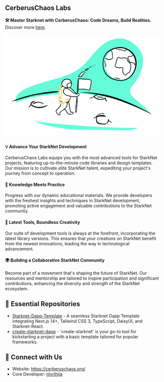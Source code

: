## CerberusChaos Labs

**🛠️ Master Starknet with CerberusChaos: Code Dreams, Build Realities.** Discover more [here](https://cerberuschaos.org).

![CerberusChaos Labs](https://github.com/CerberusChaos/.github/blob/main/profile/asset/1191704883591_.png)

#### 💡 Advance Your StarkNet Development

CerberusChaos Labs equips you with the most advanced tools for StarkNet projects, featuring up-to-the-minute code libraries and design templates. Our mission is to cultivate elite StarkNet talent, expediting your project's journey from concept to operation.

#### 📘 Knowledge Meets Practice

Progress with our dynamic educational materials. We provide developers with the freshest insights and techniques in StarkNet development, promoting active engagement and valuable contributions to the StarkNet community.

#### 🌟 Latest Tools, Boundless Creativity

Our suite of development tools is always at the forefront, incorporating the latest library versions. This ensures that your creations on StarkNet benefit from the newest innovations, leading the way in technological advancement.

#### 🌍 Building a Collaborative StarkNet Community

Become part of a movement that's shaping the future of StarkNet. Our resources and mentorship are tailored to inspire participation and significant contributions, enhancing the diversity and strength of the StarkNet ecosystem.

## 🧰 Essential Repositories

- [Starknet-Dapp-Template](https://github.com/CerberusChaos/Starknet-Dapp-Template) - A seamless Starknet Dapp Template integrating Next.js 14+, Tailwind CSS 3, TypeScript, DaisyUI, and Starknet-React.
- [create-starknet-dapp](https://github.com/CerberusChaos/create-starknet-dapp) - 'create-starknet' is your go-to tool for kickstarting a project with a basic template tailored for popular frameworks.

## 📡 Connect with Us

- Website: https://cerberuschaos.org/
- Core Developer: [nlyrthiia](https://github.com/nlyrthiia)
